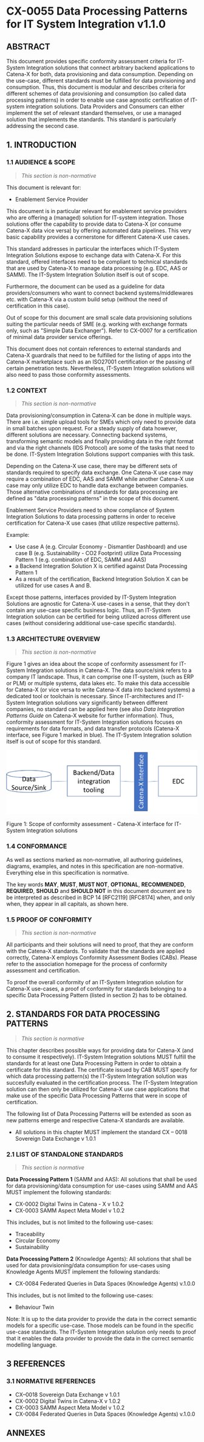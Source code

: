# CX-0055 Data Processing Patterns for IT System Integration v1.1.0

## ABSTRACT

This document provides specific conformity assessment criteria for IT-System Integration solutions that
connect arbitrary backend applications to Catena-X for both, data provisioning and data consumption.
Depending on the use-case, different standards must be fulfilled for data provisioning and consumption.
Thus, this document is modular and describes criteria for different schemes of data provisioning
and consumption (so called data processing patterns) in order to enable use case agnostic certification
of IT-system integration solutions.
Data Providers and Consumers can either implement the set of relevant standard themselves,
or use a managed solution that implements the standards.
This standard is particularly addressing the second case.

## 1. INTRODUCTION

### 1.1 AUDIENCE & SCOPE

> *This section is non-normative*

This document is relevant for:

- Enablement Service Provider

This document is in particular relevant for enablement service providers who are offering a (managed) solution for IT-system integration.
Those solutions offer the capability to provide data to Catena-X (or consume Catena-X data vice versa) by offering automated data pipelines.
This very basic capability provides a cornerstone for different Catena-X use cases.

This standard addresses in particular the interfaces which IT-System Integration Solutions expose
to exchange data with Catena-X.
For this standard, offered interfaces need to be compliant to technical standards that are used
by Catena-X to manage data processing (e.g. EDC, AAS or SAMM).
The IT-System Integration Solution itself is out of scope.

Furthermore, the document can be used as a guideline for data providers/consumers who want to connect
backend systems/middlewares etc.
with Catena-X via a custom build setup (without the need of certification in this case).

Out of scope for this document are small scale data provisioning solutions suiting the particular
needs of SME (e.g. working with exchange formats only, such as "Simple Data Exchanger").
Refer to CX-0007 for a certification of minimal data provider service offerings.  

This document does not contain references to external standards and Catena-X guardrails
that need to be fulfilled for the listing of apps into the Catena-X marketplace such as an ISO27001
certification or the passing of certain penetration tests.
Nevertheless, IT-System Integration solutions will also need to pass those conformity assessments.

### 1.2 CONTEXT

> *This section is non-normative*

Data provisioning/consumption in Catena-X can be done in multiple ways.
There are i.e. simple upload tools for SMEs which only need to provide data in small batches upon request.
For a steady supply of data however, different solutions are necessary.
Connecting backend systems, transforming semantic models and finally providing data
in the right format and via the right channels (IDS Protocol) are some of the tasks that need to be done.
IT-System Integration Solutions support companies with this task.

Depending on the Catena-X use case, there may be different sets of standards required to specify data exchange.
One Catena-X use case may require a combination of EDC, AAS and SAMM
while another Catena-X use case may only utilize EDC to handle data exchange between companies.
Those alternative combinations of standards for data processing are defined as "data processing patterns" in the scope of this document.

Enablement Service Providers need to show compliance of System Integration Solutions to data processing patterns in order to receive certification for Catena-X use cases (that utilize respective patterns).

Example:

- Use case A (e.g. Circular Economy - Dismantler Dashboard) and use case B (e.g. Sustainability - CO2 Footprint) utilize Data Processing Pattern 1 (e.g. combination of EDC, SAMM and AAS)
- a Backend Integration Solution X is certified against Data Processing Pattern 1
- As a result of the certification, Backend Integration Solution X  can be utilized for use cases A and B.

Except those patterns, interfaces provided by IT-System Integration Solutions are agnostic for Catena-X use-cases in a sense,
that they don't contain any use-case specific business logic.  Thus, an IT-System Integration solution can be certified for being utilized across different use cases (without considering additional use-case specific standards).

### 1.3 ARCHITECTURE OVERVIEW

> *This section is non-normative*

Figure 1 gives an idea about the scope of conformity assessment for IT-System Integration solutions in Catena-X. The data source/sink refers to a company IT landscape.
Thus, it can comprise one IT-system, (such as ERP or PLM) or multiple systems, data lakes etc.
To make this data accessible for Catena-X (or vice versa to write Catena-X data into backend systems)
a dedicated tool or toolchain is necessary.
Since IT-architectures and IT-System Integration solutions vary significantly between different companies,
no standard can be applied here (see also *Data Integration Patterns Guide* on Catena-X website for further information).
Thus, conformity assessment for IT-System Integration solutions focuses on requirements for data formats, and data transfer protocols (Catena-X interface, see Figure 1 marked in blue).
The IT-System Integration solution itself is out of scope for this standard.

![backend-solutions-arch.png](./assets/backend-solutions-arch.png)

Figure 1: Scope of conformity assessment - Catena-X interface for IT-System Integration solutions

### 1.4 CONFORMANCE

As well as sections marked as non-normative, all authoring guidelines, diagrams, examples, and notes
in this specification are non-normative. Everything else in this specification is normative.

The key words **MAY**, **MUST**, **MUST NOT**, **OPTIONAL**, **RECOMMENDED**, **REQUIRED**, **SHOULD**
and **SHOULD NOT** in this document document are to be interpreted as described in BCP 14 [RFC2119] [RFC8174]
when, and only when, they appear in all capitals, as shown here.

### 1.5 PROOF OF CONFORMITY

> *This section is non-normative*

All participants and their solutions will need to proof, that they are conform with the Catena-X standards.
To validate that the standards are applied correctly, Catena-X employs Conformity Assessment Bodies (CABs).
Please refer to the association homepage for the process of conformity assessment and certification.

To proof the overall conformity of an IT-System Integration solution for Catena-X use-cases,
a proof of conformity for standards belonging to a specific Data Processing Pattern (listed in section 2) has to be obtained.

## 2. STANDARDS FOR DATA PROCESSING PATTERNS

> *This section is normative*

This chapter describes possible ways for providing data for Catena-X (and to consume it respectively). IT-System Integration solutions MUST fulfill the standards for at least one Data Processing Pattern in order to obtain a certificate for this standard.
The certificate issued by CAB MUST specify for which data processing pattern(s) the IT-System Integration solution was succesfully evaluated in the certification process. The IT-System Integration solution can then only be utilized for Catena-X use case applications that make use of the specific Data Processing Patterns that were in scope of certification.

The following list of Data Processing Patterns will be extended as soon as new patterns emerge
and respective Catena-X standards are available.

- All solutions in this chapter MUST implement the standard CX – 0018 Sovereign Data Exchange v 1.0.1

### 2.1 LIST OF STANDALONE STANDARDS

> *This section is normative*

**Data Processing Pattern 1** (SAMM and AAS): All solutions that shall be used for data provisioning/data consumption for use-cases using SAMM and AAS MUST implement the following standards:

- CX-0002 Digital Twins in Catena - X v 1.0.2
- CX-0003 SAMM Aspect Meta Model v 1.0.2

This includes, but is not limited to the following use-cases:

- Traceability
- Circular Economy
- Sustainability

**Data Processing Pattern 2** (Knowledge Agents): All solutions that shall be used for data provisioning/data consumption for use-cases using Knowledge Agents MUST implement the following standards:

- CX-0084 Federated Queries in Data Spaces (Knowledge Agents) v.1.0.0

This includes, but is not limited to the following use-cases:

- Behaviour Twin

Note: It is up to the data provider to provide the data
in the correct semantic models for a specific use-case.
Those models can be found in the specific use-case standards.
The IT-System Integration solution only needs to proof that it enables
the data provider to provide the data in the correct semantic modelling language.

## 3 REFERENCES

### 3.1 NORMATIVE REFERENCES

- CX–0018 Sovereign Data Exchange v 1.0.1
- CX-0002 Digital Twins in Catena-X v 1.0.2
- CX-0003 SAMM Aspect Meta Model v 1.0.2
- CX-0084 Federated Queries in Data Spaces (Knowledge Agents) v.1.0.0

## ANNEXES
